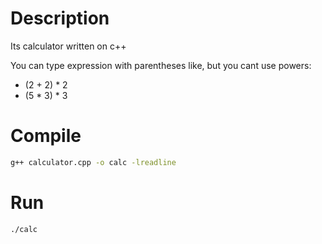 # Description
Its calculator written on c++

You can type expression with parentheses like, but you cant use powers:

- (2 + 2) * 2
- (5 * 3) * 3

# Compile
```bash
g++ calculator.cpp -o calc -lreadline
```

# Run
```bash
./calc
```
